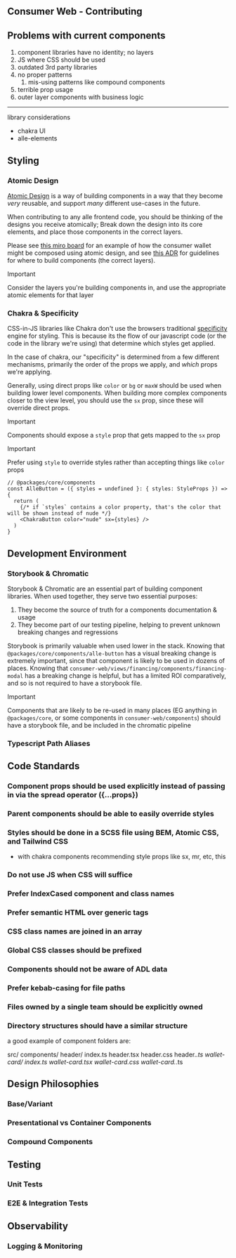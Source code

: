 ## Consumer Web - Contributing


## Problems with current components

1. component libraries have no identity; no layers
2. JS where CSS should be used
3. outdated 3rd party libraries
4. no proper patterns
   1. mis-using patterns like compound components
5. terrible prop usage
6. outer layer components with business logic

--------------------------------------------------

library considerations
- chakra UI
- alle-elements

## Styling

### Atomic Design

[Atomic Design](https://atomicdesign.bradfrost.com/chapter-2/) is a way of building components in a way that they become _very_ reusable, and support _many_ different use-cases in the future.

When contributing to any alle frontend code, you should be thinking of the designs you receive atomically; Break down the design into its core elements, and place those components in the correct layers.

Please see [this miro board](https://miro.com/app/board/uXjVLJUCrko=/?moveToWidget=3458764605858806971&cot=14) for an example of how the consumer wallet might be composed using atomic design, and see [this ADR](https://github.com/allergan-data-labs/alle-frontend-consumer-web/blob/main/docs/adrs/0003-packages-hierarchy.md#levels-breakdown) for guidelines for where to build components (the correct layers).

>[!IMPORTANT]
> Consider the layers you're building components in, and use the appropriate atomic elements for that layer

### Chakra & Specificity

CSS-in-JS libraries like Chakra don't use the browsers traditional [specificity](https://developer.mozilla.org/en-US/docs/Web/CSS/Specificity) engine for styling. This is because its the flow of our javascript code (or the code in the library we're using) that determine which styles get applied.

In the case of chakra, our "specificity" is determined from a few different mechanisms, primarily the order of the props we apply, and _which_ props we're applying.

Generally, using direct props like `color` or `bg` or `maxW` should be used when building lower level components. When building more complex components closer to the view level, you should use the `sx` prop, since these will override direct props.

>[!IMPORTANT]
> Components should expose a `style` prop that gets mapped to the `sx` prop

>[!IMPORTANT]
> Prefer using `style` to override styles rather than accepting things like  `color` props

```tsx
// @packages/core/components
const AlleButton = ({ styles = undefined }: { styles: StyleProps }) => {
  return (
    {/* if `styles` contains a color property, that's the color that will be shown instead of nude */}
    <ChakraButton color="nude" sx={styles} />
  )
}
```

## Development Environment

### Storybook & Chromatic

Storybook & Chromatic are an essential part of building component libraries. When used together, they serve two essential purposes:

1. They become the source of truth for a components documentation & usage
2. They become part of our testing pipeline, helping to prevent unknown breaking changes and regressions

Storybook is primarily valuable when used lower in the stack. Knowing that `@packages/core/components/alle-button` has a visual breaking change is extremely important, since that component is likely to be used in dozens of places. Knowing that `consumer-web/views/financing/components/financing-modal` has a breaking change is helpful, but has a limited ROI comparatively, and so is not required to have a storybook file.

>[!IMPORTANT]
> Components that are likely to be re-used in many places (EG anything in `@packages/core`, or some components in `consumer-web/components`) should have a storybook file, and be included in the chromatic pipeline

### Typescript Path Aliases

## Code Standards

### Component props should be used explicitly instead of passing in via the spread operator ({...props})

### Parent components should be able to easily override styles

### Styles should be done in a SCSS file using BEM, Atomic CSS, and Tailwind CSS

- with chakra components recommending style props like sx, mr, etc, this 

### Do not use JS when CSS will suffice

### Prefer IndexCased component and class names

### Prefer semantic HTML over generic tags

### CSS class names are joined in an array

### Global CSS classes should be prefixed

### Components should not be aware of ADL data

### Prefer kebab-casing for file paths

### Files owned by a single team should be explicitly owned

### Directory structures should have a similar structure

a good example of component folders are:

src/
  components/
    header/
      index.ts
      header.tsx
      header.css
      header.*.ts
    wallet-card/
      index.ts
      wallet-card.tsx
      wallet-card.css
      wallet-card.*.ts

## Design Philosophies

### Base/Variant

### Presentational vs Container Components

### Compound Components

## Testing

### Unit Tests

### E2E & Integration Tests

## Observability

### Logging & Monitoring